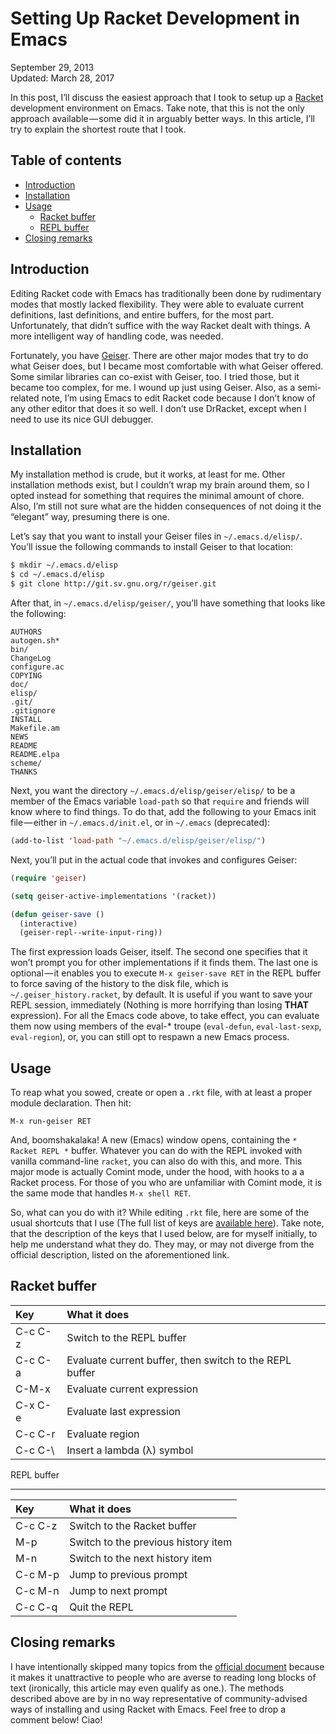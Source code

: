 Setting Up Racket Development in Emacs
======================================

<div class="center">September 29, 2013</div>
<div class="center">Updated: March 28, 2017</div>

In this post, I’ll discuss the easiest approach that I took to setup up
a [Racket](https://racket-lang.org) development environment on Emacs. Take note, that this is not
the only approach available — some did it in arguably better ways. In this article, I’ll try to
explain the shortest route that I took.


Table of contents
-----------------

- [Introduction](#introduction)
- [Installation](#installation)
- [Usage](#usage)
  + [Racket buffer](#racketbuffer)
  + [REPL buffer](#replbuffer)
- [Closing remarks](#closing)


Introduction <a name="introduction"></a>
----------------------------------------

Editing Racket code with Emacs has traditionally been done by rudimentary modes that mostly lacked
flexibility. They were able to evaluate current definitions, last definitions, and entire buffers,
for the most part. Unfortunately, that didn’t suffice with the way Racket dealt with things. A more
intelligent way of handling code, was needed.

Fortunately, you have [Geiser](http://www.nongnu.org/geiser/).  There are other major modes that try
to do what Geiser does, but I became most comfortable with what Geiser offered. Some similar
libraries can co-exist with Geiser, too. I tried those, but it became too complex, for me. I wound
up just using Geiser. Also, as a semi-related note, I’m using Emacs to edit Racket code because I
don’t know of any other editor that does it so well. I don’t use DrRacket, except when I need to use
its nice GUI debugger.


Installation <a name="installation"></a>
----------------------------------------

My installation method is crude, but it works, at least for me. Other installation methods exist,
but I couldn’t wrap my brain around them, so I opted instead for something that requires the minimal
amount of chore. Also, I’m still not sure what are the hidden consequences of not doing it the
“elegant” way, presuming there is one.

Let’s say that you want to install your Geiser files in `~/.emacs.d/elisp/`. You’ll issue the
following commands to install Geiser to that location:

```bash
$ mkdir ~/.emacs.d/elisp
$ cd ~/.emacs.d/elisp
$ git clone http://git.sv.gnu.org/r/geiser.git
```

After that, in `~/.emacs.d/elisp/geiser/`, you’ll have something that looks like the following:

```
AUTHORS
autogen.sh*
bin/
ChangeLog
configure.ac
COPYING
doc/
elisp/
.git/
.gitignore
INSTALL
Makefile.am
NEWS
README
README.elpa
scheme/
THANKS
```

Next, you want the directory `~/.emacs.d/elisp/geiser/elisp/` to be a member of the Emacs variable
`load-path` so that `require` and friends will know where to find things. To do that, add the
following to your Emacs init file — either in `~/.emacs.d/init.el`, or in `~/.emacs` (deprecated):

```lisp
(add-to-list 'load-path "~/.emacs.d/elisp/geiser/elisp/")
```

Next, you’ll put in the actual code that invokes and configures Geiser:

```lisp
(require 'geiser)

(setq geiser-active-implementations '(racket))

(defun geiser-save ()
  (interactive)
  (geiser-repl--write-input-ring))
```

The first expression loads Geiser, itself. The second one specifies that it won’t prompt you for
other implementations if it finds them. The last one is optional — it enables you to execute `M-x
geiser-save RET` in the REPL buffer to force saving of the history to the disk file, which is
`~/.geiser_history.racket`, by default. It is useful if you want to save your REPL session,
immediately (Nothing is more horrifying than losing **THAT** expression). For all the Emacs code
above, to take effect, you can evaluate them now using members of the eval-* troupe (`eval-defun`,
`eval-last-sexp`, `eval-region`), or, you can still opt to respawn a new Emacs process.


Usage <a name="usage"></a>
--------------------------

To reap what you sowed, create or open a `.rkt` file, with at least a proper module
declaration. Then hit:

```
M-x run-geiser RET
```

And, boomshakalaka! A new (Emacs) window opens, containing the `* Racket REPL *` buffer. Whatever
you can do with the REPL invoked with vanilla command-line `racket`, you can also do with this, and
more. This major mode is actually Comint mode, under the hood, with hooks to a a Racket process. For
those of you who are unfamiliar with Comint mode, it is the same mode that handles `M-x shell RET`.

So, what can you do with it? While editing `.rkt` file, here are some of the usual shortcuts that I
use (The full list of keys
are [available here](http://www.nongnu.org/geiser/geiser_5.html#Cheat-sheet)). Take note, that the
description of the keys that I used below, are for myself initially, to help me understand what they
do. They may, or may not diverge from the official description, listed on the aforementioned link.


Racket buffer <a name="racketbuffer"></a>
-----------------------------------------

| Key     | What it does                                            |
| :------ | :------------------------------------------------------ |
| C-c C-z | Switch to the REPL buffer                               |
| C-c C-a | Evaluate current buffer, then switch to the REPL buffer |
| C-M-x   | Evaluate current expression                             |
| C-x C-e | Evaluate last expression                                |
| C-c C-r | Evaluate region                                         |
| C-c C-\ | Insert a lambda (λ) symbol                              |


REPL buffer <a name="replbuffer"></a>

-------------------------------------
| Key     | What it does                        |
| :------ | :---------------------------------- |
| C-c C-z | Switch to the Racket buffer         |
| M-p     | Switch to the previous history item |
| M-n     | Switch to the next history item     |
| C-c M-p | Jump to previous prompt             |
| C-c M-n | Jump to next prompt                 |
| C-c C-q | Quit the REPL                       |


Closing remarks <a name="closing"></a>
--------------------------------------

I have intentionally skipped many topics from the [official document](http://www.nongnu.org/geiser/)
because it makes it unattractive to people who are averse to reading long blocks of text
(ironically, this article may even qualify as one.). The methods described above are by in no way
representative of community-advised ways of installing and using Racket with Emacs. Feel free to
drop a comment below! Ciao!
